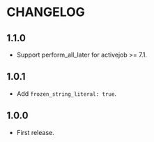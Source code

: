 # CHANGELOG

## 1.1.0

* Support perform_all_later for activejob >= 7.1.

## 1.0.1

* Add `frozen_string_literal: true`.

## 1.0.0

* First release.
